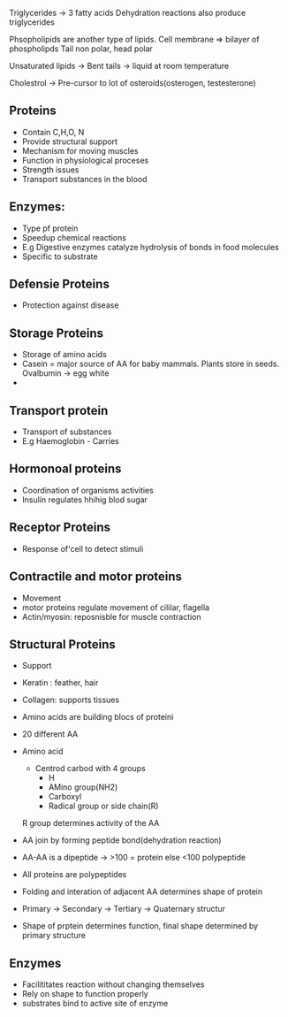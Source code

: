 Triglycerides -> 3 fatty acids
Dehydration reactions also produce triglycerides

Phsopholipids are another type of lipids. Cell membrane => bilayer of phospholipds
Tail non polar, head polar


Unsaturated lipids -> Bent tails -> liquid at room temperature


Cholestrol -> Pre-cursor to lot of osteroids(osterogen, testesterone)


## Proteins
- Contain C,H,O, N
- Provide structural support
- Mechanism for moving muscles
- Function in physiological proceses
- Strength issues
- Transport substances in the blood

## Enzymes:
- Type pf protein
- Speedup chemical reactions
- E.g Digestive enzymes catalyze hydrolysis of bonds in food molecules
- Specific to substrate


## Defensie Proteins
- Protection against disease

## Storage Proteins

- Storage of amino acids
- Casein = major source of AA for baby mammals. Plants store in seeds. Ovalbumin -> egg white
- 

## Transport protein

- Transport of substances
- E.g Haemoglobin - Carries 

## Hormonoal proteins
- Coordination of organisms activities
- Insulin regulates hhihig blod sugar

## Receptor Proteins
- Response of'cell to detect stimuli

## Contractile and motor proteins
- Movement
- motor proteins regulate movement of cililar, flagella
- Actin/myosin: reposnisble for muscle contraction

## Structural Proteins
- Support
- Keratin : feather, hair
- Collagen: supports tissues

- Amino acids are building blocs of proteini
- 20 different AA
- Amino acid
    - Centrod carbod with 4 groups
        - H
        - AMino group(NH2)
        - Carboxyl
        - Radical group or side chain(R)

    R group determines activity of the AA
- AA join by forming peptide bond(dehydration reaction)
- AA-AA is a dipeptide -> >100 = protein else <100 polypeptide
- All proteins are polypeptides
- Folding and interation of adjacent AA determines shape of protein
- Primary -> Secondary -> Tertiary -> Quaternary structur
- Shape of prptein determines function, final shape determined by primary structure

## Enzymes

- Facilititates reaction without changing themselves
- Rely on shape to function properly
- substrates bind to active site of enzyme

